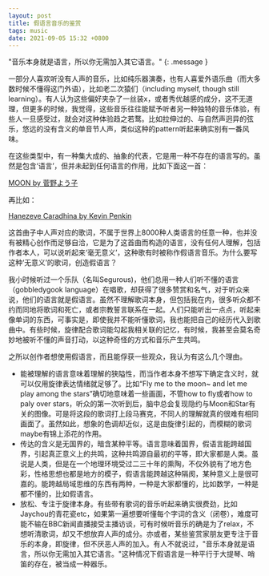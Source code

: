 ```yaml
---
layout: post
title: 假语言音乐的鉴赏
tags: music
date: 2021-09-05 15:32 +0800
---
```


"音乐本身就是语言，所以你无需加入其它语言。"
{: .message }


一部分人喜欢听没有人声的音乐，比如纯乐器演奏，也有人喜爱外语乐曲（而大多数时候不懂得这门外语），比如老二次猿们（including myself, though still learning）。有人认为这些偏好夹杂了一丝装x，或者秀优越感的成分，这不无道理，但更多的时候，我觉得，这些音乐往往能赋予听者另一种独特的音乐体验，有些人一旦感受过，就会对这种体验趋之若鹜。比如拉伸过的、与自然声迥异的弦乐，悠远的没有含义的单音节人声，类似这种的pattern听起来确实别有一番风味。

在这些类型中，有一种集大成的、抽象的代表，它是用一种不存在的语言写的。虽然是包含‘语言’，但并未起到任何语言的作用，比如下面这一首：

[MOON by 菅野よう子](http://music.163.com/song?id=590995&amp;userid=40824235)

再比如：

[Hanezeve Caradhina by Kevin Penkin](https://music.163.com/#/song?id=509098792&amp;userid=40824235)

这首曲子中人声对应的歌词，不属于世界上8000种人类语言的任意一种，也并没有被精心创作而足够自洽，它是为了这首曲而构造的语言，没有任何人理解，包括作者本人，可以说听起来‘毫无意义’，这种歌有时被称作假语言音乐。为什么要写这种‘无意义’的歌词，创造假语言？

我小时候听过一个乐队（名叫Segurous)，他们总用一种人们听不懂的语言（gobbledygook language）在唱歌，却获得了很多赞赏和名气，对于听众来说，他们的语言就是假语言。虽然不理解歌词本身，但包括我在内，很多听众都不约而同地将歌词和死亡，或者宗教誓言联系在一起。人们只能听出一点点，听起来像单词的东西，可事实是，即使我并不能听懂歌词，我也能把自己的经历代入到歌曲中。有些时候，旋律配合歌词能勾起我相关联的记忆，有时候，我甚至会莫名奇妙地被听不懂的声音打动，以这种奇怪的方式和音乐产生共鸣。

之所以创作者想使用假语言，而且能俘获一些观众，我认为有这么几个理由。

- 能被理解的语言意味着理解的狭隘性，而当作者本身不想写下确定含义时，就可以仅用旋律表达情绪就足够了。比如“Fly me to the moon~ and let me play among the stars”确切地意味着一些画面，不管how to fly或者how to paly over stars，听众的第一次听到后，脑中总会复现隐约与Moon和Star有关的图像。可是将这段的歌词打上段马赛克，不同人的理解就真的很难有相同画面了。虽然如此，想象的色调却近似，这是由旋律引起的，而模糊的歌词maybe有锦上添花的作用。
- 传达的含义是无国界的，暗含某种平等。语言意味着国界，假语言能跨越国界，引起真正意义上的共鸣，这种共鸣源自最初的平等，即大家都是人类。虽说是人类，但是在一个地理环境受过二三十年的熏陶，不仅外貌有了地方色彩，性格思想也都是地方的模子，假语言能跨越这种隔阂，某种意义上是很可嘉的。能跨越局域思维的东西有两种，一种是大家都懂的，比如数学，一种是都不懂的，比如假语言。
- 放松、专注于旋律本身。有些带有歌词的音乐听起来确实很费劲，比如Jaychou的青花瓷etc，如果第一遍想要听懂每个字词的含义（闭卷），难度可能不输在BBC新闻直播接受主播访谈，可有时候听音乐的确是为了relax，不想听清歌词，却又不想放弃人声的成分。亦或者，某些鉴赏家朋友更专注于音乐的本身，即旋律，但不厌恶人声的加入。有人不就说过，"音乐本身就是语言，所以你无需加入其它语言。"这种情况下假语言是一种平行于大提琴、哨笛的存在，被当成一种器乐。

